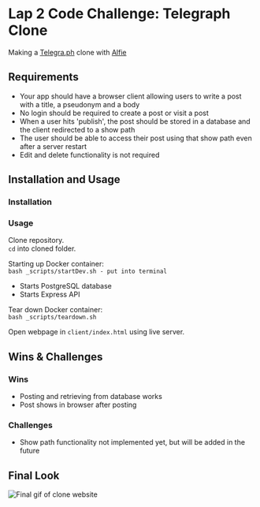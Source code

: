 # Lap 2 Code Challenge: Telegraph Clone
Making a [Telegra.ph](https://telegra.ph/) clone with [Alfie](https://github.com/Scralfie)

## Requirements
- Your app should have a browser client allowing users to write a post with a title, a pseudonym and a body
- No login should be required to create a post or visit a post
- When a user hits 'publish', the post should be stored in a database and the client redirected to a show path
- The user should be able to access their post using that show path even after a server restart
- Edit and delete functionality is not required

## Installation and Usage
### Installation

### Usage
Clone repository.  
```cd``` into cloned folder.

Starting up Docker container:  
```bash _scripts/startDev.sh - put into terminal```

- Starts PostgreSQL database
- Starts Express API

Tear down Docker container:  
```bash _scripts/teardown.sh```

Open webpage in ```client/index.html``` using live server.

## Wins & Challenges

### Wins
- Posting and retrieving from database works
- Post shows in browser after posting


### Challenges
- Show path functionality not implemented yet, but will be added in the future

## Final Look
![Final gif of clone website](clone.gif)
